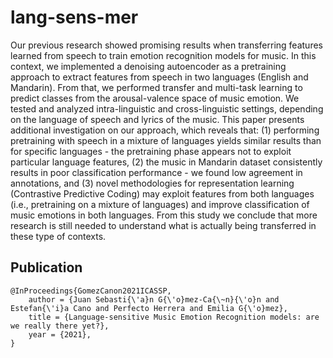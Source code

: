 # lang-sens-mer

Our previous research showed promising results when transferring features learned from speech to train emotion recognition models for music. 
In this context, we implemented a denoising autoencoder as a pretraining approach to extract features from speech in two languages (English and Mandarin). 
From that, we performed transfer and multi-task learning to predict classes from the arousal-valence space of music emotion. 
We tested and analyzed intra-linguistic and cross-linguistic settings, depending on the language of speech and lyrics of the music. 
This paper presents additional investigation on our approach, which reveals that: (1) performing pretraining with speech in a mixture of languages yields similar results than for specific languages - the pretraining phase appears not to exploit particular language features, (2) the music in Mandarin dataset consistently results in poor classification performance - we found low agreement in annotations, and (3) novel methodologies for representation learning (Contrastive Predictive Coding) may exploit features from both languages (i.e., pretraining on a mixture of languages) and improve classification of music emotions in both languages.
From this study we conclude that more research is still needed to understand what is actually being transferred in these type of contexts. 


## Publication
```
@InProceedings{GomezCanon2021ICASSP,
    author = {Juan Sebasti{\'a}n G{\'o}mez-Ca{\~n}{\'o}n and Estefan{\'i}a Cano and Perfecto Herrera and Emilia G{\'o}mez},
    title = {Language-sensitive Music Emotion Recognition models: are we really there yet?},
    year = {2021},
}
```



